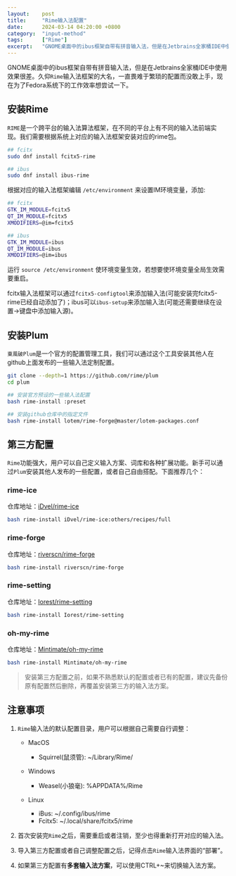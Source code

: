```yaml
---
layout:    post
title:     "Rime输入法配置"
date:      2024-03-14 04:20:00 +0800
category:  "input-method"
tags:      ["Rime"]
excerpt:   "GNOME桌面中的ibus框架自带有拼音输入法，但是在Jetbrains全家桶IDE中使用效果很差。久仰`Rime`输入法框架的大名，一直畏难于繁琐的配置没敢上手，现在为了Fedora系统下的工作效率想尝试一下。"
---
```


GNOME桌面中的ibus框架自带有拼音输入法，但是在Jetbrains全家桶IDE中使用效果很差。久仰`Rime`输入法框架的大名，一直畏难于繁琐的配置而没敢上手，现在为了Fedora系统下的工作效率想尝试一下。

## 安装Rime

`RIME`是一个跨平台的输入法算法框架，在不同的平台上有不同的输入法前端实现。我们需要根据系统上对应的输入法框架安装对应的rime包。

````bash
## fcitx
sudo dnf install fcitx5-rime

## ibus
sudo dnf install ibus-rime
````

根据对应的输入法框架编辑 `/etc/environment` 来设置IM环境变量，添加:

````bash
## fcitx
GTK_IM_MODULE=fcitx5
QT_IM_MODULE=fcitx5
XMODIFIERS=@im=fcitx5

## ibus
GTK_IM_MODULE=ibus
QT_IM_MODULE=ibus
XMODIFIERS=@im=ibus
````

运行 `source /etc/environment` 使环境变量生效，若想要使环境变量全局生效需要重启。

fcitx输入法框架可以通过`fcitx5-configtool`来添加输入法(可能安装完fcitx5-rime已经自动添加了)；ibus可以`ibus-setup`来添加输入法(可能还需要继续在设置->键盘中添加输入源)。

## 安装Plum

`東風破Plum`是一个官方的配置管理工具，我们可以通过这个工具安装其他人在github上面发布的一些输入法定制配置。

````bash
git clone --depth=1 https://github.com/rime/plum
cd plum

## 安装官方预设的一些输入法配置
bash rime-install :preset

## 安装github仓库中的指定文件
bash rime-install lotem/rime-forge@master/lotem-packages.conf
````

## 第三方配置

`Rime`功能强大，用户可以自己定义输入方案、词库和各种扩展功能。新手可以通过`Plum`安装其他人发布的一些配置，或者自己自由搭配。下面推荐几个：

### rime-ice

仓库地址：[iDvel/rime-ice](https://github.com/iDvel/rime-ice)

````bash
bash rime-install iDvel/rime-ice:others/recipes/full
````

### rime-forge

仓库地址：[riverscn/rime-forge](https://github.com/riverscn/rime-forge)

````bash
bash rime-install riverscn/rime-forge
````

### rime-setting

仓库地址：[Iorest/rime-setting](https://github.com/Iorest/rime-setting)

````bash
bash rime-install Iorest/rime-setting
````

### oh-my-rime

仓库地址：[Mintimate/oh-my-rime](https://github.com/Mintimate/oh-my-rime)

````bash
bash rime-install Mintimate/oh-my-rime
````

> 安装第三方配置之前，如果不熟悉默认的配置或者已有的配置，建议先备份原有配置然后删除，再覆盖安装第三方的输入法方案。

## 注意事项

1. `Rime`输入法的默认配置目录，用户可以根据自己需要自行调整：

    - MacOS
        + Squirrel(鼠须管): ~/Library/Rime/

    - Windows
        + Weasel(小狼毫): %APPDATA%/Rime

    - Linux 
        + iBus: ~/.config/ibus/rime
        + Fcitx5: ~/.local/share/fcitx5/rime

2. 首次安装完`Rime`之后，需要重启或者注销，至少也得重新打开对应的输入法。

3. 导入第三方配置或者自己调整配置之后，记得点击`Rime`输入法界面的“部署”。

4. 如果第三方配置有**多套输入法方案**，可以使用CTRL+~来切换输入法方案。